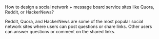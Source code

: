 How to design a social network + message board service sites like Quora, Reddit, or HackerNews?

Reddit, Quora, and HackerNews are some of the most popular social network sites where users can post questions or share links. Other users can answer questions or comment on the shared links.
